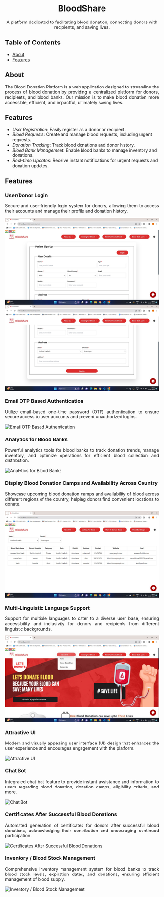 
<!-- Project Title -->
<h1 align="center">BloodShare</h1>

<!-- Project Description -->
<p align="center">
  A platform dedicated to facilitating blood donation, connecting donors with recipients, and saving lives.
</p>

<!-- Badges -->
<p align="center">
  <!-- Add relevant badges here, such as build status, version, license, etc. -->
</p>

<!-- Table of Contents -->
## Table of Contents
- [About](#about)
- [Features](#features)

<!-- About Section -->
## About
<p align="justify">
  The Blood Donation Platform is a web application designed to streamline the process of blood donation by providing a centralized platform for donors, recipients, and blood banks. Our mission is to make blood donation more accessible, efficient, and impactful, ultimately saving lives.
</p>

<!-- Features Section -->
## Features
- *User Registration*: Easily register as a donor or recipient.
- *Blood Requests*: Create and manage blood requests, including urgent requests.
- *Donation Tracking*: Track blood donations and donor history.
- *Blood Bank Management*: Enable blood banks to manage inventory and donations.
- *Real-time Updates*: Receive instant notifications for urgent requests and donation updates.







<!-- Features Section -->
## Features

### User/Donor Login
<p align="justify">
  Secure and user-friendly login system for donors, allowing them to access their accounts and manage their profile and donation history.
</p>
<img src="/images/Patient1.jpeg" alt="User/Donor Login" align="center" />
<img src="/images/Patient2.jpeg" alt="User/Donor Login" align="center" />


### Email OTP Based Authentication
<p align="justify">
  Utilize email-based one-time password (OTP) authentication to ensure secure access to user accounts and prevent unauthorized logins.
</p>
<img src="path_to_image" alt="Email OTP Based Authentication" align="center" />

### Analytics for Blood Banks
<p align="justify">
  Powerful analytics tools for blood banks to track donation trends, manage inventory, and optimize operations for efficient blood collection and distribution.
</p>
<img src="path_to_image" alt="Analytics for Blood Banks" align="center" />

### Display Blood Donation Camps and Availability Across Country
<p align="justify">
  Showcase upcoming blood donation camps and availability of blood across different regions of the country, helping donors find convenient locations to donate.
</p>
<img src="/images/Search.jpeg" alt="Blood Donation Camps and Availability" align="center" />

### Multi-Linguistic Language Support
<p align="justify">
  Support for multiple languages to cater to a diverse user base, ensuring accessibility and inclusivity for donors and recipients from different linguistic backgrounds.
</p>
<img src="/images/LandingPage.jpeg" alt="Multi-Linguistic Language Support" align="center" />

### Attractive UI
<p align="justify">
  Modern and visually appealing user interface (UI) design that enhances the user experience and encourages engagement with the platform.
</p>
<img src="path_to_image" alt="Attractive UI" align="center" />

### Chat Bot
<p align="justify">
  Integrated chat bot feature to provide instant assistance and information to users regarding blood donation, donation camps, eligibility criteria, and more.
</p>
<img src="path_to_image" alt="Chat Bot" align="center" />

### Certificates After Successful Blood Donations
<p align="justify">
  Automated generation of certificates for donors after successful blood donations, acknowledging their contribution and encouraging continued participation.
</p>
<img src="path_to_image" alt="Certificates After Successful Blood Donations" align="center" />

### Inventory / Blood Stock Management
<p align="justify">
  Comprehensive inventory management system for blood banks to track blood stock levels, expiration dates, and donations, ensuring efficient management of blood supply.
</p>
<img src="path_to_image" alt="Inventory / Blood Stock Management" align="center" />







